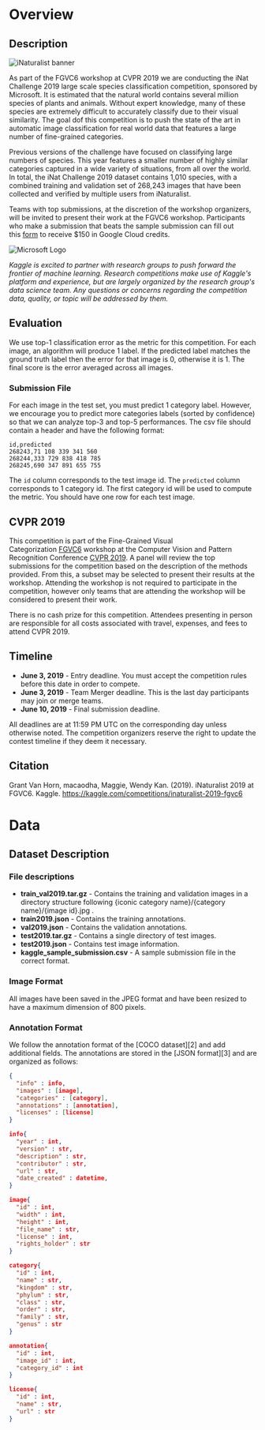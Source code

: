 # Overview

## Description

![iNaturalist banner](https://prod-files-secure.s3.us-west-2.amazonaws.com/667f1cbf-826f-4641-a321-96054292638d/0e1cef9d-568b-4cd0-9076-500fd0c282c4/image.png)

As part of the FGVC6 workshop at CVPR 2019 we are conducting the iNat Challenge 2019 large scale species classification competition, sponsored by Microsoft. It is estimated that the natural world contains several million species of plants and animals. Without expert knowledge, many of these species are extremely difficult to accurately classify due to their visual similarity. The goal  dof this competition is to push the state of the art in automatic image classification for real world data that features a large number of fine-grained categories.

Previous versions of the challenge have focused on classifying large numbers of species. This year features a smaller number of highly similar categories captured in a wide variety of situations, from all over the world. In total, the iNat Challenge 2019 dataset contains 1,010 species, with a combined training and validation set of 268,243 images that have been collected and verified by multiple users from iNaturalist.

Teams with top submissions, at the discretion of the workshop organizers, will be invited to present their work at the FGVC6 workshop. Participants who make a submission that beats the sample submission can fill out this [form](https://www.kaggle.com/GCP-Credits-CVPR2019) to receive $150 in Google Cloud credits.

![Microsoft Logo](https://upload.wikimedia.org/wikipedia/commons/thumb/9/96/Microsoft_logo_%282012%29.svg/200px-Microsoft_logo_%282012%29.svg.png)

*Kaggle is excited to partner with research groups to push forward the frontier of machine learning. Research competitions make use of Kaggle's platform and experience, but are largely organized by the research group's data science team. Any questions or concerns regarding the competition data, quality, or topic will be addressed by them.*

## Evaluation

We use top-1 classification error as the metric for this competition. For each image, an algorithm will produce 1 label. If the predicted label matches the ground truth label then the error for that image is 0, otherwise it is 1. The final score is the error averaged across all images.

### Submission File

For each image in the test set, you must predict 1 category label. However, we encourage you to predict more categories labels (sorted by confidence) so that we can analyze top-3 and top-5 performances. The csv file should contain a header and have the following format:

```
id,predicted
268243,71 108 339 341 560
268244,333 729 838 418 785
268245,690 347 891 655 755
```

The `id` column corresponds to the test image id. The `predicted` column corresponds to 1 category id. The first category id will be used to compute the metric. You should have one row for each test image.

## CVPR 2019

This competition is part of the Fine-Grained Visual Categorization [FGVC6](https://sites.google.com/view/fgvc6/home) workshop at the Computer Vision and Pattern Recognition Conference [CVPR 2019](http://cvpr2019.thecvf.com/). A panel will review the top submissions for the competition based on the description of the methods provided. From this, a subset may be selected to present their results at the workshop. Attending the workshop is not required to participate in the competition, however only teams that are attending the workshop will be considered to present their work.

There is no cash prize for this competition. Attendees presenting in person are responsible for all costs associated with travel, expenses, and fees to attend CVPR 2019.

## Timeline

- **June 3, 2019** - Entry deadline. You must accept the competition rules before this date in order to compete.
- **June 3, 2019** - Team Merger deadline. This is the last day participants may join or merge teams.
- **June 10, 2019** - Final submission deadline.

All deadlines are at 11:59 PM UTC on the corresponding day unless otherwise noted. The competition organizers reserve the right to update the contest timeline if they deem it necessary.

## Citation

Grant Van Horn, macaodha, Maggie, Wendy Kan. (2019). iNaturalist 2019 at FGVC6. Kaggle. https://kaggle.com/competitions/inaturalist-2019-fgvc6

# Data

## Dataset Description

### File descriptions

- **train_val2019.tar.gz** - Contains the training and validation images in a directory structure following {iconic category name}/{category name}/{image id}.jpg .
- **train2019.json** - Contains the training annotations.
- **val2019.json** - Contains the validation annotations.
- **test2019.tar.gz** - Contains a single directory of test images.
- **test2019.json** - Contains test image information.
- **kaggle_sample_submission.csv** - A sample submission file in the correct format.

### Image Format

All images have been saved in the JPEG format and have been resized to have a maximum dimension of 800 pixels.

### Annotation Format

We follow the annotation format of the [COCO dataset][2] and add additional fields. The annotations are stored in the [JSON format][3] and are organized as follows:

```json
{
  "info" : info,
  "images" : [image],
  "categories" : [category],
  "annotations" : [annotation],
  "licenses" : [license]
}

info{
  "year" : int,
  "version" : str,
  "description" : str,
  "contributor" : str,
  "url" : str,
  "date_created" : datetime,
}

image{
  "id" : int,
  "width" : int,
  "height" : int,
  "file_name" : str,
  "license" : int,
  "rights_holder" : str
}

category{
  "id" : int,
  "name" : str,
  "kingdom" : str,
  "phylum" : str,
  "class" : str,
  "order" : str,
  "family" : str,
  "genus" : str
}

annotation{
  "id" : int,
  "image_id" : int,
  "category_id" : int
}

license{
  "id" : int,
  "name" : str,
  "url" : str
}
```